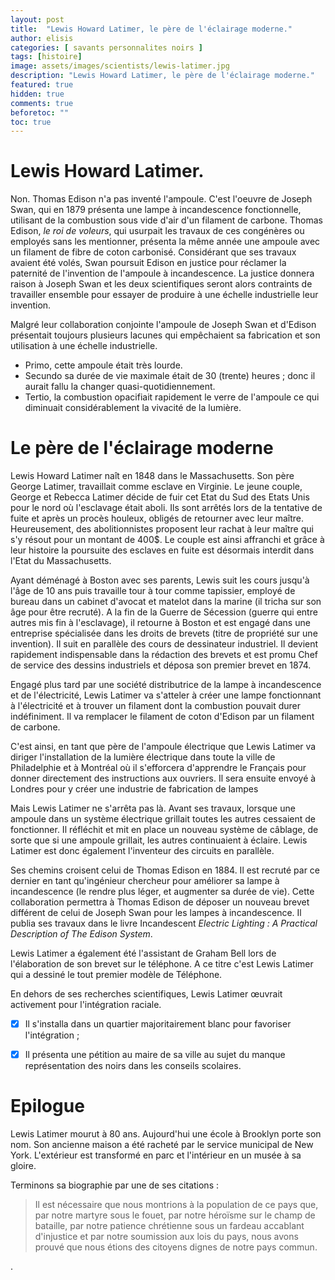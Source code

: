 ```yaml
---
layout: post
title:  "Lewis Howard Latimer, le père de l'éclairage moderne."
author: elisis
categories: [ savants personnalites noirs ]
tags: [histoire]
image: assets/images/scientists/lewis-latimer.jpg
description: "Lewis Howard Latimer, le père de l'éclairage moderne."
featured: true
hidden: true
comments: true  
beforetoc: ""
toc: true
---
```



# Lewis Howard Latimer.

Non. Thomas Edison n'a pas inventé l'ampoule. C'est l'oeuvre de Joseph Swan, qui en 1879 présenta une lampe à incandescence fonctionnelle, utilisant de la combustion sous vide d'air d'un filament de carbone. Thomas Edison, *le roi de voleurs*, qui usurpait les travaux de ces congénères ou employés sans les mentionner, présenta la même année une ampoule avec un filament de fibre de coton carbonisé. Considérant que ses travaux avaient été volés, Swan poursuit Edison en justice pour réclamer la paternité de l'invention de l'ampoule à incandescence. La justice donnera raison à Joseph Swan et les deux scientifiques seront alors contraints de travailler ensemble pour essayer de produire à une échelle industrielle leur invention.

Malgré leur collaboration conjointe l'ampoule de Joseph Swan et d'Edison présentait toujours plusieurs lacunes qui empêchaient sa fabrication et son utilisation à une échelle industrielle. 

 - Primo, cette ampoule était très lourde. 
 - Secundo sa durée de vie maximale était de 30 (trente) heures ; donc il aurait fallu la changer quasi-quotidiennement.
 -  Tertio, la combustion opacifiait rapidement le verre de l'ampoule ce qui diminuait considérablement la vivacité de la lumière.


# Le père de l'éclairage moderne

Lewis Howard Latimer naît en 1848 dans le Massachusetts. Son père George Latimer, travaillait comme esclave en Virginie. Le jeune couple, George et Rebecca Latimer décide de fuir cet Etat du Sud des Etats Unis pour le nord où l'esclavage était aboli. Ils sont arrêtés lors de la tentative de fuite et après un procès houleux, obligés de retourner avec leur maître. Heureusement, des abolitionnistes proposent leur rachat à leur maître qui s'y résout pour un montant de 400$. Le couple est ainsi affranchi et grâce à leur histoire la poursuite des esclaves en fuite est désormais interdit dans l'Etat du Massachusetts.

Ayant déménagé à Boston avec ses parents, Lewis suit les cours jusqu'à l'âge de 10 ans puis travaille tour à tour comme tapissier, employé de bureau dans un cabinet d'avocat et matelot dans la marine (il tricha sur son âge pour être recruté). A la fin de la Guerre de Sécession (guerre qui entre autres mis fin à l'esclavage), il retourne à Boston et est engagé dans une entreprise spécialisée dans les droits de brevets (titre de propriété sur une invention). Il suit en parallèle des cours de dessinateur industriel. Il devient rapidement indispensable dans la rédaction des brevets et est promu Chef de service des dessins industriels et déposa son premier brevet en 1874.

Engagé plus tard par une société distributrice de la lampe à incandescence et de l'électricité, Lewis Latimer va s'atteler à créer une lampe fonctionnant à l'électricité et à trouver un filament dont la combustion pouvait durer indéfiniment. Il va remplacer le filament de coton d'Edison par un filament de carbone.

C'est ainsi, en tant que père de l'ampoule électrique que Lewis Latimer va diriger l'installation de la lumière électrique dans toute la ville de Philadelphie et à Montréal où il s'efforcera d'apprendre le Français pour donner directement des instructions aux ouvriers. Il sera ensuite envoyé à Londres pour y créer une industrie de fabrication de lampes

Mais Lewis Latimer ne s'arrêta pas là. Avant ses travaux, lorsque une ampoule dans un système électrique grillait toutes les autres cessaient de fonctionner. Il réfléchit et mit en place un nouveau système de câblage, de sorte que si une ampoule grillait, les autres continuaient à éclaire. Lewis Latimer est donc également l'inventeur des circuits en parallèle.

Ses chemins croisent celui de Thomas Edison en 1884. Il est recruté par ce dernier en tant qu'ingénieur chercheur pour améliorer sa lampe à incandescence (le rendre plus léger, et augmenter sa durée de vie). Cette collaboration permettra à Thomas Edison de déposer un nouveau brevet différent de celui de Joseph Swan pour les lampes à incandescence. Il publia ses travaux dans le livre Incandescent *Electric Lighting : A Practical Description of The Edison System*.

Lewis Latimer a également été l'assistant de Graham Bell lors de l'élaboration de son brevet sur le téléphone. A ce titre c'est Lewis Latimer qui a dessiné le tout premier modèle de Téléphone.

En dehors de ses recherches scientifiques, Lewis Latimer œuvrait activement pour l'intégration raciale.

 - [x] Il s'installa dans un quartier majoritairement blanc pour favoriser l'intégration ;
 - [x]  Il présenta une pétition au maire de sa ville au sujet du manque représentation des noirs  dans les conseils scolaires.


# Epilogue

Lewis Latimer mourut à 80 ans. Aujourd'hui une école à Brooklyn porte son nom. Son ancienne maison a été racheté par le service municipal de New York. L'extérieur est transformé en parc et l'intérieur en un musée à sa gloire.

Terminons sa biographie par une de ses citations : 

> Il est nécessaire que nous montrions à la population de ce pays que,
> par notre martyre sous le fouet, par notre héroïsme sur le champ de
> bataille, par notre patience chrétienne sous un fardeau accablant
> d'injustice et par notre soumission aux lois du pays, nous avons
> prouvé que nous étions des citoyens dignes de notre pays commun.

.